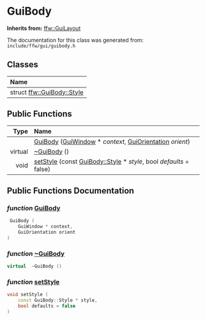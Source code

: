 GuiBody
===================================


**Inherits from:** [ffw::GuiLayout](ffw_GuiLayout.html)

The documentation for this class was generated from: `include/ffw/gui/guibody.h`



## Classes

| Name |
|:-----|
| struct [ffw::GuiBody::Style](ffw_GuiBody_Style.html) |


## Public Functions

| Type | Name |
| -------: | :------- |
|   | [GuiBody](#44651f5e) ([GuiWindow](ffw_GuiWindow.html) * _context_, [GuiOrientation](ffw.html#32795b74) _orient_)  |
|  virtual  | [~GuiBody](#4dfe5e17) ()  |
|  void | [setStyle](#d47e2343) (const [GuiBody::Style](ffw_GuiBody_Style.html) * _style_, bool _defaults_ = false)  |


## Public Functions Documentation

### _function_ <a id="44651f5e" href="#44651f5e">GuiBody</a>

```cpp
 GuiBody (
    GuiWindow * context,
    GuiOrientation orient
) 
```



### _function_ <a id="4dfe5e17" href="#4dfe5e17">~GuiBody</a>

```cpp
virtual  ~GuiBody () 
```



### _function_ <a id="d47e2343" href="#d47e2343">setStyle</a>

```cpp
void setStyle (
    const GuiBody::Style * style,
    bool defaults = false
) 
```





